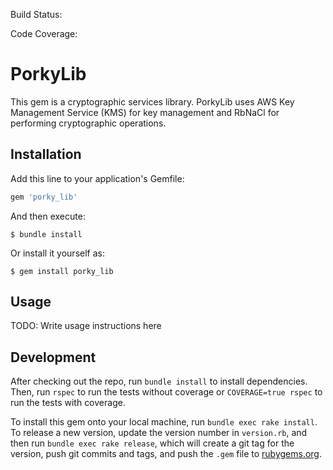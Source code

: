 Build Status:

Code Coverage:

# PorkyLib

This gem is a cryptographic services library. PorkyLib uses AWS Key Management Service (KMS) for key management and RbNaCl for
performing cryptographic operations.

## Installation

Add this line to your application's Gemfile:

```ruby
gem 'porky_lib'
```

And then execute:

    $ bundle install

Or install it yourself as:

    $ gem install porky_lib

## Usage

TODO: Write usage instructions here

## Development

After checking out the repo, run `bundle install` to install dependencies. Then, run `rspec` to run the tests without coverage or
`COVERAGE=true rspec` to run the tests with coverage.

To install this gem onto your local machine, run `bundle exec rake install`. To release a new version, update the version number
in `version.rb`, and then run `bundle exec rake release`, which will create a git tag for the version, push git commits and tags,
and push the `.gem` file to [rubygems.org](https://rubygems.org).
